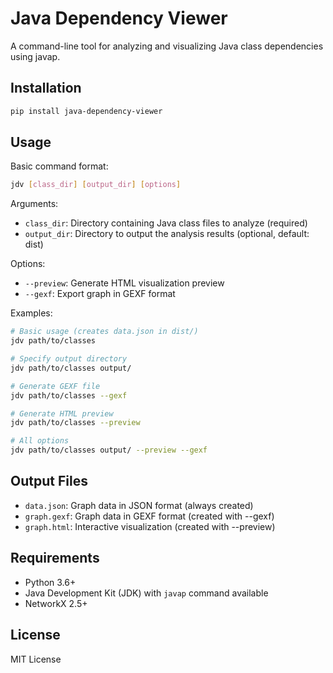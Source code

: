# Java Dependency Viewer

A command-line tool for analyzing and visualizing Java class dependencies using javap.

## Installation

```bash
pip install java-dependency-viewer
```

## Usage

Basic command format:
```bash
jdv [class_dir] [output_dir] [options]
```

Arguments:
- `class_dir`: Directory containing Java class files to analyze (required)
- `output_dir`: Directory to output the analysis results (optional, default: dist)

Options:
- `--preview`: Generate HTML visualization preview
- `--gexf`: Export graph in GEXF format

Examples:
```bash
# Basic usage (creates data.json in dist/)
jdv path/to/classes

# Specify output directory
jdv path/to/classes output/

# Generate GEXF file
jdv path/to/classes --gexf

# Generate HTML preview
jdv path/to/classes --preview

# All options
jdv path/to/classes output/ --preview --gexf
```

## Output Files

- `data.json`: Graph data in JSON format (always created)
- `graph.gexf`: Graph data in GEXF format (created with --gexf)
- `graph.html`: Interactive visualization (created with --preview)

## Requirements

- Python 3.6+
- Java Development Kit (JDK) with `javap` command available
- NetworkX 2.5+

## License

MIT License
